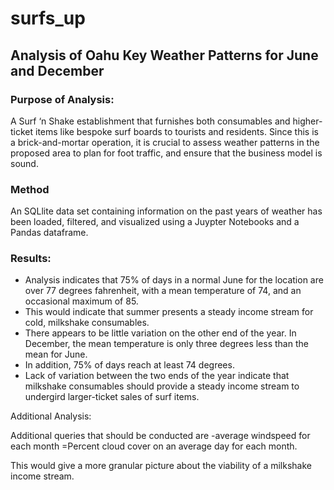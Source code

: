 # surfs_up

## Analysis of Oahu Key Weather Patterns for June and December

### Purpose of Analysis: 
A Surf ‘n Shake establishment that furnishes both consumables and higher-ticket items like bespoke surf boards to tourists and residents. Since this is a brick-and-mortar operation, it is crucial to assess weather patterns in the proposed area to plan for foot traffic, and ensure that the business model is sound. 

### Method
An SQLlite data set containing information on the past years of weather has been loaded, filtered, and visualized using a Juypter Notebooks and a Pandas dataframe. 

### Results:
- Analysis indicates that 75% of days in a normal June for the location are over 77 degrees fahrenheit, with a mean temperature of 74, and an occasional maximum of 85. 
- This would indicate that summer presents a steady income stream for cold, milkshake consumables. 
- There appears to be little variation on the other end of the year. In December, the mean temperature is only three degrees less than the mean for June. 
- In addition, 75% of days reach at least 74 degrees. 
- Lack of variation between the two ends of the year indicate that milkshake consumables should provide a steady income stream to undergird larger-ticket sales of surf items. 

Additional Analysis:

Additional queries that should be conducted are 
-average windspeed for each month
=Percent cloud cover on an average day for each month. 

This would give a more granular picture about the viability of a milkshake income stream.
